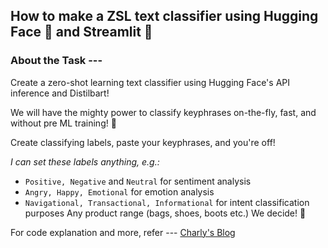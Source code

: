 ## How to make a ZSL text classifier using Hugging Face 🤗 and Streamlit 🎈
### About the Task ---

Create a zero-shot learning text classifier using Hugging Face's API inference and Distilbart!

We will have the mighty power to classify keyphrases on-the-fly, fast, and without pre ML training! 🤯

Create classifying labels, paste your keyphrases, and you're off!

*I can set these labels anything, e.g.:*

- `Positive, Negative` and `Neutral` for sentiment analysis
- `Angry, Happy, Emotional` for emotion analysis
- `Navigational, Transactional, Informational` for intent classification purposes
Any  product range (bags, shoes, boots etc.)
We decide! 💪

For code explanation and more, refer --- [Charly's Blog](https://www.charlywargnier.com/post/how-to-create-a-zero-shot-learning-text-classifier-using-hugging-face-and-streamlit)
